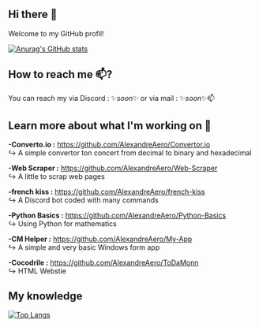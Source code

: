 ## Hi there 👋
Welcome to my GitHub profil!   

[![Anurag's GitHub stats](https://github-readme-stats.vercel.app/api?username=alexandreaero&show_icons=true)](https://github.com/anuraghazra/github-readme-stats)


## How to reach me 📫?

You can reach my via Discord : ✨*soon*✨ or via mail : ✨*soon*✨📫

## Learn more about what I'm working on 🔭

**-Converto.io :** https://github.com/AlexandreAero/Convertor.io  
↪️ A simple convertor ton concert from decimal to binary and hexadecimal 

**-Web Scraper :** https://github.com/AlexandreAero/Web-Scraper  
↪️ A little to scrap web pages  

**-french kiss :** https://github.com/AlexandreAero/french-kiss  
↪️ A Discord bot coded with many commands   

**-Python Basics :** https://github.com/AlexandreAero/Python-Basics  
↪️ Using Python for mathematics  

**-CM Helper :** https://github.com/AlexandreAero/My-App  
↪️ A simple and very basic Windows form app  

**-Cocodrile :** https://github.com/AlexandreAero/ToDaMonn  
↪️ HTML Webstie

## My knowledge

[![Top Langs](https://github-readme-stats.vercel.app/api/top-langs/?username=alexandreaero)](https://github.com/anuraghazra/github-readme-stats)

<!--
**AlexandreAero/AlexandreAero** is a ✨ _special_ ✨ repository because its `README.md` (this file) appears on your GitHub profile.

Here are some ideas to get you started:

-🔭 I’m currently working on ...
- 🌱 I’m currently learning ...
- 👯 I’m looking to collaborate on ...
- 🤔 I’m looking for help with ...
- 💬 Ask me about ...
- 📫 How to reach me: ...
- 😄 Pronouns: ...
- ⚡ Fun fact: ...
-->

